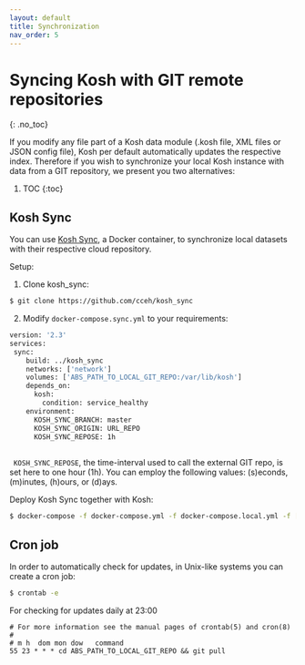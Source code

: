 ```yaml
---
layout: default
title: Synchronization
nav_order: 5
---
```

# Syncing Kosh with GIT remote repositories
{: .no_toc}

If you modify any file part of a Kosh data module (.kosh file, XML files or JSON config file), Kosh per default automatically updates the respective index.
Therefore if you wish to synchronize your local Kosh instance with data from a GIT repository, we present you two alternatives:


1. TOC
{:toc}

##  Kosh Sync

You can use <a href="https://www.github.com/cceh/kosh_sync">Kosh Sync</a>, a Docker container, to synchronize local datasets with their 
respective cloud repository.

Setup: 

1. Clone kosh_sync: 
```bash
$ git clone https://github.com/cceh/kosh_sync
``` 
2. Modify `docker-compose.sync.yml` to your requirements: 


```dockerfile
version: '2.3'
services:
 sync:
    build: ../kosh_sync
    networks: ['network']
    volumes: ['ABS_PATH_TO_LOCAL_GIT_REPO:/var/lib/kosh']
    depends_on:
      kosh:
        condition: service_healthy
    environment:
      KOSH_SYNC_BRANCH: master
      KOSH_SYNC_ORIGIN: URL_REPO
      KOSH_SYNC_REPOSE: 1h
      
 ```
 
` KOSH_SYNC_REPOSE`, the time-interval used to call the external GIT repo, is set here to one hour (1h). You can employ the following values: (s)econds, (m)inutes, (h)ours, or (d)ays.

Deploy Kosh Sync together with Kosh:

 ```bash
$ docker-compose -f docker-compose.yml -f docker-compose.local.yml -f [PATH_TO_KOSH_SYNC]/docker-compose.sync.yml up -d
 ```


##  Cron job

In order to automatically check for updates, in Unix-like systems you can create a cron job:

 ```bash
$ crontab -e
 ```

For checking for updates daily at 23:00
```
# For more information see the manual pages of crontab(5) and cron(8)
#
# m h  dom mon dow   command
55 23 * * * cd ABS_PATH_TO_LOCAL_GIT_REPO && git pull
```